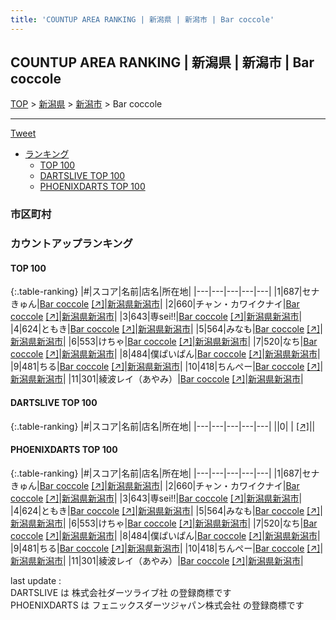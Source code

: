 ```yaml
---
title: 'COUNTUP AREA RANKING | 新潟県 | 新潟市 | Bar coccole'
---
```

## COUNTUP AREA RANKING | 新潟県 | 新潟市 | Bar coccole

[TOP](/darts/rank/) > [新潟県](/darts/rank/新潟県/) > [新潟市](/darts/rank/新潟県/新潟市/) > Bar coccole

___

<a href="https://twitter.com/share?ref_src=twsrc%5Etfw" data-text="COUNTUP AREA RANKING | 新潟県新潟市Bar coccole" class="twitter-share-button" data-hashtags="DARTSLIVE,PHOENIXDARTS,darts,ダーツ" data-show-count="false">Tweet</a>

* [ランキング](#カウントアップランキング)
    * [TOP 100](#top-100)
    * [DARTSLIVE TOP 100](#dartslive-top-100)
    * [PHOENIXDARTS TOP 100](#phoenixdarts-top-100)

### 市区町村

<ul>

</ul>

### カウントアップランキング

#### TOP 100



{:.table-ranking}
|#|スコア|名前|店名|所在地|
|---|---|---|---|---|
|1|687|<span class="rank-name-pd">セナきゅん</span>|<a href="/darts/rank/shops/96362.html">Bar coccole</a> <a href="https://vs.phoenixdarts.com/jp/shop/shopDetailInfo/s_96362?s_seq=96362">[↗]</a>|<a href="/darts/rank/新潟県/新潟市">新潟県新潟市</a>|
|2|660|<span class="rank-name-pd">チャン・カワイクナイ</span>|<a href="/darts/rank/shops/96362.html">Bar coccole</a> <a href="https://vs.phoenixdarts.com/jp/shop/shopDetailInfo/s_96362?s_seq=96362">[↗]</a>|<a href="/darts/rank/新潟県/新潟市">新潟県新潟市</a>|
|3|643|<span class="rank-name-pd">専sei!!</span>|<a href="/darts/rank/shops/96362.html">Bar coccole</a> <a href="https://vs.phoenixdarts.com/jp/shop/shopDetailInfo/s_96362?s_seq=96362">[↗]</a>|<a href="/darts/rank/新潟県/新潟市">新潟県新潟市</a>|
|4|624|<span class="rank-name-pd">ともき</span>|<a href="/darts/rank/shops/96362.html">Bar coccole</a> <a href="https://vs.phoenixdarts.com/jp/shop/shopDetailInfo/s_96362?s_seq=96362">[↗]</a>|<a href="/darts/rank/新潟県/新潟市">新潟県新潟市</a>|
|5|564|<span class="rank-name-pd">みなも</span>|<a href="/darts/rank/shops/96362.html">Bar coccole</a> <a href="https://vs.phoenixdarts.com/jp/shop/shopDetailInfo/s_96362?s_seq=96362">[↗]</a>|<a href="/darts/rank/新潟県/新潟市">新潟県新潟市</a>|
|6|553|<span class="rank-name-pd">けちゃ</span>|<a href="/darts/rank/shops/96362.html">Bar coccole</a> <a href="https://vs.phoenixdarts.com/jp/shop/shopDetailInfo/s_96362?s_seq=96362">[↗]</a>|<a href="/darts/rank/新潟県/新潟市">新潟県新潟市</a>|
|7|520|<span class="rank-name-pd">なち</span>|<a href="/darts/rank/shops/96362.html">Bar coccole</a> <a href="https://vs.phoenixdarts.com/jp/shop/shopDetailInfo/s_96362?s_seq=96362">[↗]</a>|<a href="/darts/rank/新潟県/新潟市">新潟県新潟市</a>|
|8|484|<span class="rank-name-pd">僕ぱいぱん</span>|<a href="/darts/rank/shops/96362.html">Bar coccole</a> <a href="https://vs.phoenixdarts.com/jp/shop/shopDetailInfo/s_96362?s_seq=96362">[↗]</a>|<a href="/darts/rank/新潟県/新潟市">新潟県新潟市</a>|
|9|481|<span class="rank-name-pd">ちる</span>|<a href="/darts/rank/shops/96362.html">Bar coccole</a> <a href="https://vs.phoenixdarts.com/jp/shop/shopDetailInfo/s_96362?s_seq=96362">[↗]</a>|<a href="/darts/rank/新潟県/新潟市">新潟県新潟市</a>|
|10|418|<span class="rank-name-pd">ちんぺー</span>|<a href="/darts/rank/shops/96362.html">Bar coccole</a> <a href="https://vs.phoenixdarts.com/jp/shop/shopDetailInfo/s_96362?s_seq=96362">[↗]</a>|<a href="/darts/rank/新潟県/新潟市">新潟県新潟市</a>|
|11|301|<span class="rank-name-pd">綾波レイ（あやみ）</span>|<a href="/darts/rank/shops/96362.html">Bar coccole</a> <a href="https://vs.phoenixdarts.com/jp/shop/shopDetailInfo/s_96362?s_seq=96362">[↗]</a>|<a href="/darts/rank/新潟県/新潟市">新潟県新潟市</a>|


#### DARTSLIVE TOP 100



{:.table-ranking}
|#|スコア|名前|店名|所在地|
|---|---|---|---|---|
||0|<span class="rank-name-dl"> </span>|<a href="/darts/rank/shops/.html"></a> <a href="">[↗]</a>|<a href="/darts/rank//"></a>|


#### PHOENIXDARTS TOP 100



{:.table-ranking}
|#|スコア|名前|店名|所在地|
|---|---|---|---|---|
|1|687|<span class="rank-name-pd">セナきゅん</span>|<a href="/darts/rank/shops/96362.html">Bar coccole</a> <a href="https://vs.phoenixdarts.com/jp/shop/shopDetailInfo/s_96362?s_seq=96362">[↗]</a>|<a href="/darts/rank/新潟県/新潟市">新潟県新潟市</a>|
|2|660|<span class="rank-name-pd">チャン・カワイクナイ</span>|<a href="/darts/rank/shops/96362.html">Bar coccole</a> <a href="https://vs.phoenixdarts.com/jp/shop/shopDetailInfo/s_96362?s_seq=96362">[↗]</a>|<a href="/darts/rank/新潟県/新潟市">新潟県新潟市</a>|
|3|643|<span class="rank-name-pd">専sei!!</span>|<a href="/darts/rank/shops/96362.html">Bar coccole</a> <a href="https://vs.phoenixdarts.com/jp/shop/shopDetailInfo/s_96362?s_seq=96362">[↗]</a>|<a href="/darts/rank/新潟県/新潟市">新潟県新潟市</a>|
|4|624|<span class="rank-name-pd">ともき</span>|<a href="/darts/rank/shops/96362.html">Bar coccole</a> <a href="https://vs.phoenixdarts.com/jp/shop/shopDetailInfo/s_96362?s_seq=96362">[↗]</a>|<a href="/darts/rank/新潟県/新潟市">新潟県新潟市</a>|
|5|564|<span class="rank-name-pd">みなも</span>|<a href="/darts/rank/shops/96362.html">Bar coccole</a> <a href="https://vs.phoenixdarts.com/jp/shop/shopDetailInfo/s_96362?s_seq=96362">[↗]</a>|<a href="/darts/rank/新潟県/新潟市">新潟県新潟市</a>|
|6|553|<span class="rank-name-pd">けちゃ</span>|<a href="/darts/rank/shops/96362.html">Bar coccole</a> <a href="https://vs.phoenixdarts.com/jp/shop/shopDetailInfo/s_96362?s_seq=96362">[↗]</a>|<a href="/darts/rank/新潟県/新潟市">新潟県新潟市</a>|
|7|520|<span class="rank-name-pd">なち</span>|<a href="/darts/rank/shops/96362.html">Bar coccole</a> <a href="https://vs.phoenixdarts.com/jp/shop/shopDetailInfo/s_96362?s_seq=96362">[↗]</a>|<a href="/darts/rank/新潟県/新潟市">新潟県新潟市</a>|
|8|484|<span class="rank-name-pd">僕ぱいぱん</span>|<a href="/darts/rank/shops/96362.html">Bar coccole</a> <a href="https://vs.phoenixdarts.com/jp/shop/shopDetailInfo/s_96362?s_seq=96362">[↗]</a>|<a href="/darts/rank/新潟県/新潟市">新潟県新潟市</a>|
|9|481|<span class="rank-name-pd">ちる</span>|<a href="/darts/rank/shops/96362.html">Bar coccole</a> <a href="https://vs.phoenixdarts.com/jp/shop/shopDetailInfo/s_96362?s_seq=96362">[↗]</a>|<a href="/darts/rank/新潟県/新潟市">新潟県新潟市</a>|
|10|418|<span class="rank-name-pd">ちんぺー</span>|<a href="/darts/rank/shops/96362.html">Bar coccole</a> <a href="https://vs.phoenixdarts.com/jp/shop/shopDetailInfo/s_96362?s_seq=96362">[↗]</a>|<a href="/darts/rank/新潟県/新潟市">新潟県新潟市</a>|
|11|301|<span class="rank-name-pd">綾波レイ（あやみ）</span>|<a href="/darts/rank/shops/96362.html">Bar coccole</a> <a href="https://vs.phoenixdarts.com/jp/shop/shopDetailInfo/s_96362?s_seq=96362">[↗]</a>|<a href="/darts/rank/新潟県/新潟市">新潟県新潟市</a>|


<div class="footer border-top border-gray-light mt-5 pt-3 text-right text-gray">
    last update : <span style="font-weight: italic" id="foot_last_modified"></span><br />
    DARTSLIVE は 株式会社ダーツライブ社 の登録商標です<br />
    PHOENIXDARTS は フェニックスダーツジャパン株式会社 の登録商標です<br />
</div>

<script src="https://cdnjs.cloudflare.com/ajax/libs/jquery.tablesorter/2.31.3/js/jquery.tablesorter.min.js" integrity="sha512-qzgd5cYSZcosqpzpn7zF2ZId8f/8CHmFKZ8j7mU4OUXTNRd5g+ZHBPsgKEwoqxCtdQvExE5LprwwPAgoicguNg==" crossorigin="anonymous" referrerpolicy="no-referrer"></script>
<link rel="stylesheet" href="https://cdnjs.cloudflare.com/ajax/libs/jquery.tablesorter/2.31.3/css/theme.default.min.css" integrity="sha512-wghhOJkjQX0Lh3NSWvNKeZ0ZpNn+SPVXX1Qyc9OCaogADktxrBiBdKGDoqVUOyhStvMBmJQ8ZdMHiR3wuEq8+w==" crossorigin="anonymous" referrerpolicy="no-referrer" />
<script>
$(function() {
    $(".table-ranking").tablesorter({sortList:[[0, 0]]});
    $("#foot_last_modified").text(formatDate(new Date(document.lastModified), 'yyyy-MM-dd HH:mm:ss'));
});
</script>

<script async src="https://platform.twitter.com/widgets.js" charset="utf-8"></script>